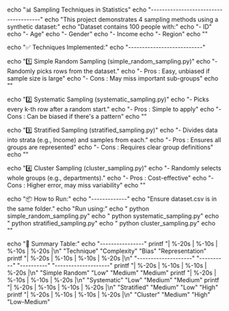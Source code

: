 echo "📊 Sampling Techniques in Statistics"
echo "--------------------------------------"
echo "This project demonstrates 4 sampling methods using a synthetic dataset:"
echo "Dataset contains 100 people with:"
echo "- ID"
echo "- Age"
echo "- Gender"
echo "- Income
echo "- Region"
echo ""

echo "✅ Techniques Implemented:"
echo "---------------------------"

echo "1️⃣ Simple Random Sampling (simple_random_sampling.py)"
echo "- Randomly picks rows from the dataset."
echo "- Pros  : Easy, unbiased if sample size is large"
echo "- Cons  : May miss important sub-groups"
echo ""

echo "2️⃣ Systematic Sampling (systematic_sampling.py)"
echo "- Picks every k-th row after a random start."
echo "- Pros  : Simple to apply"
echo "- Cons  : Can be biased if there's a pattern"
echo ""

echo "3️⃣ Stratified Sampling (stratified_sampling.py)"
echo "- Divides data into strata (e.g., Income) and samples from each."
echo "- Pros  : Ensures all groups are represented"
echo "- Cons  : Requires clear group definitions"
echo ""

echo "4️⃣ Cluster Sampling (cluster_sampling.py)"
echo "- Randomly selects whole groups (e.g., departments)."
echo "- Pros  : Cost-effective"
echo "- Cons  : Higher error, may miss variability"
echo ""

echo "📦 How to Run:"
echo "-------------"
echo "Ensure dataset.csv is in the same folder."
echo "Run using:"
echo "  python simple_random_sampling.py"
echo "  python systematic_sampling.py"
echo "  python stratified_sampling.py"
echo "  python cluster_sampling.py"
echo ""

echo "🧠 Summary Table:"
echo "----------------"
printf "| %-20s | %-10s | %-10s | %-20s |\n" "Technique" "Complexity" "Bias" "Representation"
printf "| %-20s | %-10s | %-10s | %-20s |\n" "--------------------" "----------" "----------" "--------------------"
printf "| %-20s | %-10s | %-10s | %-20s |\n" "Simple Random" "Low" "Medium" "Medium"
printf "| %-20s | %-10s | %-10s | %-20s |\n" "Systematic" "Low" "Medium" "Medium"
printf "| %-20s | %-10s | %-10s | %-20s |\n" "Stratified" "Medium" "Low" "High"
printf "| %-20s | %-10s | %-10s | %-20s |\n" "Cluster" "Medium" "High" "Low-Medium"
